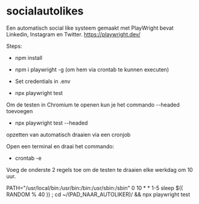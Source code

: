 # socialautolikes

Een automatisch social like systeem gemaakt met PlayWright bevat Linkedin, Instagram en Twitter.
https://playwright.dev/

Steps:
- npm install
- npm i playwright -g (om hem via crontab te kunnen executen)

- Set credentials in .env

- npx playwright test

Om de testen in Chromium te openen kun je het commando --headed toevoegen

- npx playwright test --headed

opzetten van automatisch draaien via een cronjob

Open een terminal en draai het commando:
- crontab -e

Voeg de onderste 2 regels toe om de testen te draaien elke werkdag om 10 uur.

PATH="/usr/local/bin:/usr/bin:/bin:/usr/sbin:/sbin"
0 10 * * 1-5 sleep $(( RANDOM \% 40 )) ; cd ~/(PAD_NAAR_AUTOLIKER)/ && npx playwright test
